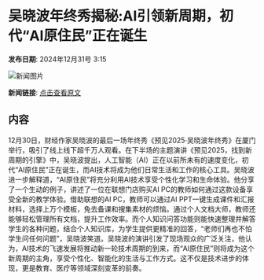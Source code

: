 # 吴晓波年终秀揭秘:AI引领新周期，初代“AI原住民”正在诞生

**发布日期**: 2024年12月31号 3:15

![新闻图片](https://pic.chinaz.com/picmap/202306131739267043_0.jpg)

**新闻链接**: [点击查看原文](https://www.aibase.com/zh/news/14379)

## 内容

12月30日，财经作家吴晓波的最后一场年终秀《预见2025·吴晓波年终秀》在厦门举行，吸引了线上线下超千万人观看。在下半场的主题演讲《预见2025，找到新周期的引擎》中，吴晓波提出，人工智能（AI）正在以前所未有的速度变化，初代“AI原住民”正在诞生，而AI技术将成为他们日常生活和工作的核心工具。吴晓波进一步解释道，“AI原住民”将充分利用AI技术享受个性化学习和生命体验。他分享了一个生动的例子，讲述了一位在联想门店购买AI PC的教师如何通过这款设备享受全新的教学体验。借助联想的AI PC，教师可以通过AI PPT一键生成课件和汇报材料，选择上万个模板，免去备课和搜集素材的烦恼。通过个人文档大师，教师还能够轻松管理所有文档，提升工作效率。而个人知识问答功能则能快速整理并解答学生的各种问题，结合个人知识库，为学生提供更精准的回答，“老师们再也不怕学生问任何问题”，吴晓波笑道。吴晓波的演讲引发了现场观众的广泛关注，他认为，AI技术的飞速发展将推动新一轮技术周期的到来，而“AI原住民”则将成为这个新周期的主角，享受个性化、智能化的生活与工作方式。这不仅是技术进步的体现，更是教育、医疗等领域深刻变革的前奏。
